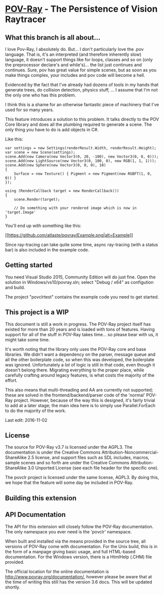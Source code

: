 [POV-Ray](http://www.povray.org/) - The Persistence of Vision Raytracer
=======================================================================

What this branch is all about...
--------------------------------------

I love Pov-Ray, I absolutely do. But... I don't particularly love the .pov language. That is, it's an interpreted (and therefore inherently slow)
language, it doesn't support things like for loops, classes and so on (only the preprocessor declare's and while's)... the list just continues and 
continues. Sure, pov has great value for simple scenes, but as soon as you make things complex, your includes and pov code will become a hell.

Evidenced by the fact that I've already had dozens of tools in my hands that generate trees, do collision detection, physics stuff, ... I 
assume that I'm not the only one who has this problem.

I think this is a shame for an otherwise fantastic piece of machinery that I've used for so many years. 

This feature introduces a solution to this problem. It talks directly to the POV Core library and does all the plumbing required to generate 
a scene. The only thing you have to do is add objects in C#. 

Like this:

    var settings = new Settings(renderResult.Width, renderResult.Height);
    var scene = new Scene(settings);
    scene.Add(new Camera(new Vector3(0, 20, -100), new Vector3(0, 0, 0)));
    scene.Add(new LightSource(new Vector3(0, 100, 0), new RGB(1, 1, 1)));
    scene.Add(new Sphere(new Vector3(0, 0, 0), 10)
    {
        Surface = new Texture() { Pigment = new Pigment(new RGBFT(1, 0, 0)) }
    });

	using (RenderCallback target = new RenderCallback())
    {
        scene.Render(target);

        // Do something with your rendered image which is now in 'target.Image'
    }

You'll end up with something like this:

[[https://github.com/atlaste/povray/Example.png|alt=Example]]

Since ray-tracing can take quite some time, async ray-tracing (with a status bar) is also included in the example code.

Getting started
--------------------------------------

You need Visual Studio 2015, Community Edition will do just fine. Open the solution in 
Windows/vs10/povray.sln; select "Debug / x64" as configution and build.

The project "povclrtest" contains the example code you need to get started.

This project is a WIP
--------------------------------------

This document is still a work in progress. The POV-Ray project itself
has existed for more than 20 years and is loaded with tons of features. Having 
support for all of the stuff in POV-Ray takes time... so please bear with us, it might
take some time.

It's worth noting that the library only uses the POV-Ray core and base libraries. 
We didn't want a dependency on the parser, message queue and all the other boilerplate 
code, so when this was developed, the boilerplate was ignored. Unfortunately a *lot* of 
logic is still in that code, even though it doesn't belong there. Migrating everything 
to the proper place, while carefully crafting around legacy features, is what costs the 
majority of the effort. 

This also means that multi-threading and AA are currently not supported; these are solved
in the frontend/backend/parser code of the 'normal' POV-Ray project. However, because of the 
way this is designed, it's fairly trivial to add at a later stage; the main idea here is to 
simply use Parallel.ForEach to do the majority of the work.

Last edit: 2016-11-02

License
--------------------------------------

The source for POV-Ray v3.7 is licensed under the AGPL3. The documentation is under the
Creative Commons Attribution-Noncommercial-ShareAlike 2.5 license, and support files such
as SDL includes, macros, sample scenes and so forth are under the Creative Commons Attribution-ShareAlike
3.0 Unported License (see each file header for the specific one).

The povclr project is licensed under the same license, AGPL3. By doing this, we hope that the 
feature will some day be included in POV-Ray.

Building this extension
--------------------------------------


API Documentation
--------------------------------------

The API for this extension will closely follow the POV-Ray documentation. The only 
namespace you ever need is the 'povclr' namespace.

When built and installed via the means provided in the source tree, all versions
of POV-Ray come with documentation. For the Unix build, this is in the form of a
manpage giving basic usage, and full HTML-based documentation. For the Windows
version, there is a HtmlHelp (.CHM) file provided.

The official location for the online documentation is http://www.povray.org/documentation/,
however please be aware that at the time of writing this still has the version 3.6 docs.
This will be updated shortly.
